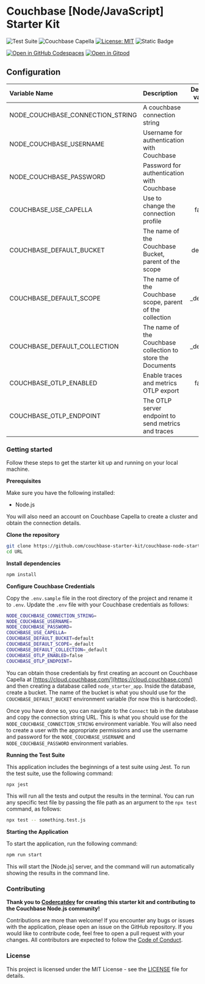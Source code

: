 <!---
This is a sample README.md file for a Couchbase Starter Kit. It includes a template for the README file that you can use in your repository. You can copy the contents of this file and replace the placeholders with the appropriate information for your starter kit.
-->

# Couchbase [Node/JavaScript] Starter Kit

![Test Suite](https://github.com/codercatdev/couchbase-node-starter/actions/workflows/test-connection.yml/badge.svg)
![Couchbase Capella](https://img.shields.io/badge/Couchbase_Capella-Enabled-red)
[![License: MIT](https://cdn.prod.website-files.com/5e0f1144930a8bc8aace526c/65dd9eb5aaca434fac4f1c34_License-MIT-blue.svg)](/LICENSE)
![Static Badge](https://img.shields.io/badge/Code_of_Conduct-Contributor_Covenant-violet.svg)

[![Open in GitHub Codespaces](https://github.com/codespaces/badge.svg)](https://codespaces.new/couchbase-starter-kit/URL)
[![Open in Gitpod](https://gitpod.io/button/open-in-gitpod.svg)](https://gitpod.io/#https://github.com/couchbase-starter-kit/URL)

## Configuration

| Variable Name                      | Description                                                 |      Default value       |
|:-----------------------------------|:------------------------------------------------------------|:------------------------:|
| NODE_COUCHBASE_CONNECTION_STRING  | A couchbase connection string                           |            -             |
| NODE_COUCHBASE_USERNAME           | Username for authentication with Couchbase              |            -             |
| NODE_COUCHBASE_PASSWORD           | Password for authentication with Couchbase              |            -             |
| COUCHBASE_USE_CAPELLA              | Use to change the connection profile                        |          false           |
| COUCHBASE_DEFAULT_BUCKET           | The name of the Couchbase Bucket, parent of the scope       |         default          |
| COUCHBASE_DEFAULT_SCOPE            | The name of the Couchbase scope, parent of the collection   |         _default         |
| COUCHBASE_DEFAULT_COLLECTION       | The name of the Couchbase collection to store the Documents |         _default         |
| COUCHBASE_OTLP_ENABLED             | Enable traces and metrics OTLP export                       |          false           |
| COUCHBASE_OTLP_ENDPOINT            | The OTLP server endpoint to send metrics and traces         |            -             |

### Getting started

Follow these steps to get the starter kit up and running on your local machine.

**Prerequisites**

Make sure you have the following installed:

* Node.js

You will also need an account on Couchbase Capella to create a cluster and obtain the connection details.

**Clone the repository**

```bash
git clone https://github.com/couchbase-starter-kit/couchbase-node-starter.git
cd URL
```

**Install dependencies**

```bash
npm install
```

**Configure Couchbase Credentials**

Copy the `.env.sample` file in the root directory of the project and rename it to `.env`. Update the `.env` file with your Couchbase credentials as follows:

```bash
NODE_COUCHBASE_CONNECTION_STRING=
NODE_COUCHBASE_USERNAME=
NODE_COUCHBASE_PASSWORD=
COUCHBASE_USE_CAPELLA=
COUCHBASE_DEFAULT_BUCKET=default
COUCHBASE_DEFAULT_SCOPE=_default
COUCHBASE_DEFAULT_COLLECTION=_default
COUCHBASE_OTLP_ENABLED=false
COUCHBASE_OTLP_ENDPOINT=
```

You can obtain those credentials by first creating an account on Couchbase Capella at [https://cloud.couchbase.com/](https://cloud.couchbase.com/) and then creating a database called `node_starter_app`. Inside the database, create a bucket. The name of the bucket is what you should use for the `COUCHBASE_DEFAULT_BUCKET` environment variable (for now this is hardcoded).

Once you have done so, you can navigate to the `Connect` tab in the database and copy the connection string URL. This is what you should use for the `NODE_COUCHBASE_CONNECTION_STRING` environment variable. You will also need to create a user with the appropriate permissions and use the username and password for the `NODE_COUCHBASE_USERNAME` and `NODE_COUCHBASE_PASSWORD` environment variables.

**Running the Test Suite**

This application includes the beginnings of a test suite using Jest. To run the test suite, use the following command:

```bash
npx jest
```

This will run all the tests and output the results in the terminal. You can run any specific test file by passing the file path as an argument to the `npx test` command, as follows:

```bash
npx test -- something.test.js
```

**Starting the Application**

To start the application, run the following command:

```bash
npm run start
```

This will start the [Node.js] server, and the command will run automatically showing the results in the command line.

### Contributing

**Thank you to [Codercatdev](https://github.com/codercatdev) for creating this starter kit and contributing to the Couchbase Node.js community!**

Contributions are more than welcome! If you encounter any bugs or issues with the application, please open an issue on the GitHub repository. If you would like to contribute code, feel free to open a pull request with your changes. All contributors are expected to follow the [Code of Conduct](CODE_OF_CONDUCT.md).

### License

This project is licensed under the MIT License - see the [LICENSE](LICENSE) file for details.